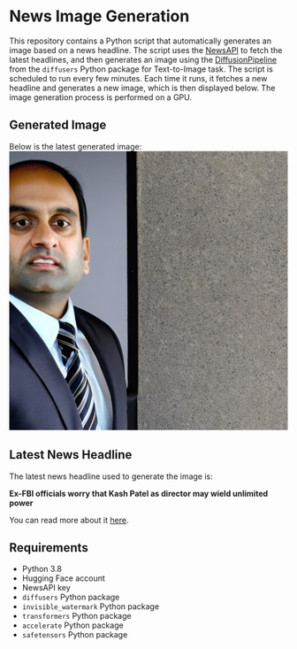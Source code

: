 # News Image Generation
This repository contains a Python script that automatically generates an image based on a news headline. The script uses the [NewsAPI](https://newsapi.org/) to fetch the latest headlines, and then generates an image using the [DiffusionPipeline](https://github.com/huggingface/diffusers) from the `diffusers` Python package for Text-to-Image task.
The script is scheduled to run every few minutes. Each time it runs, it fetches a new headline and generates a new image, which is then displayed below. The image generation process is performed on a GPU.

## Generated Image
Below is the latest generated image:
![Generated Image](image.png)

## Latest News Headline
The latest news headline used to generate the image is:

**Ex-FBI officials worry that Kash Patel as director may wield unlimited power**

You can read more about it [here](https://news.google.com/rss/articles/CBMie0FVX3lxTE5RZUkwRHZUUTNkWnFkTEEzdGxrdTlHVEM1NHBDSTItLWxLSnBVUzFxRnNWODI2dUhyVlZfVmNzUDJZdDQwdkkxRGNxZl91Umk3TlcyUFlmMFc2U01CZ0RpRWxCYlhGWUd5WFhPZnBtZnV5endWRV9NRkI5MNIBe0FVX3lxTE1MbmtReG51NjJ3Y2xrOG0tTFE4cXVHb1poX3JjTEFHSmU1YXl2X0NMY29oX2RkMHprREp3TThJbE5GSl9vbFp3MlYzc1FCX01zNHQ4UV9HM0tOc0N0Q0xnc3JzcFZTcjhGRjBMYnBwTHpqRF94My0yTHpBUQ?oc=5).

## Requirements
- Python 3.8
- Hugging Face account
- NewsAPI key
- `diffusers` Python package
- `invisible_watermark` Python package
- `transformers` Python package
- `accelerate` Python package
- `safetensors` Python package
